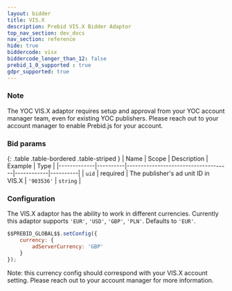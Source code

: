 ```yaml
---
layout: bidder
title: VIS.X
description: Prebid VIS.X Bidder Adaptor
top_nav_section: dev_docs
nav_section: reference
hide: true
biddercode: visx
biddercode_longer_than_12: false
prebid_1_0_supported : true
gdpr_supported: true
---
```


### Note
The YOC VIS.X adaptor requires setup and approval from your YOC account manager team, even for existing YOC publishers. Please reach out to your account manager to enable Prebid.js for your account.

### Bid params

{: .table .table-bordered .table-striped }
| Name        | Scope    | Description                         | Example    | Type     |
|-------------|----------|-------------------------------------|------------|----------|
| `uid`       | required | The publisher's ad unit ID in VIS.X | `'903536'` | `string` |

### Configuration

The VIS.X adaptor has the ability to work in different currencies. Currently this adaptor supports `'EUR'`, `'USD'`, `'GBP'`, `'PLN'`. Defaults to `'EUR'`.

```javascript
$$PREBID_GLOBAL$$.setConfig({
    currency: {
        adServerCurrency: 'GBP'
    }
});
```
Note: this currency config should correspond with your VIS.X account setting. Please reach out to your account manager for more information.
